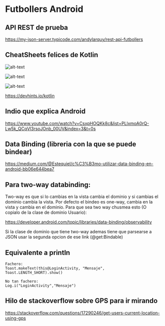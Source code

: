 # Futbollers Android


## API REST de prueba
https://my-json-server.typicode.com/andylarquy/rest-api-futbollers

## CheatSheets felices de Kotlin
![alt-text](https://miro.medium.com/max/2000/1*6g2SlQkOWnR1JSekh5NCFQ.png)

![alt-text](https://miro.medium.com/max/2000/1*1dgYmYdEZ61jYW0VdLrXRA.png)

![alt-text](https://miro.medium.com/max/2000/1*QSy_gNHyhHNpcGDmR1II-A.png)

https://devhints.io/kotlin

## Indio que explica Android
https://www.youtube.com/watch?v=CsxpHOQKk8c&list=PLlxmoA0rQ-Lw5k_QCqVl3rsoJOnb_00UV&index=3&t=0s

## Data Binding (libreria con la que se puede bindear)

https://medium.com/@Estequiel/c%C3%B3mo-utilizar-data-binding-en-android-bb06e644bea7

## Para two-way databinding:
Two-way es que si lo cambias en la vista cambia el dominio y si cambias el dominio cambia la vista.
Por defecto el bindeo es one-way, cambia en la vista y cambia en el dominio.
Para que sea two way chusmea esto (O copialo de la clase de dominio Usuario):

https://developer.android.com/topic/libraries/data-binding/observability

Si la clase de dominio que tiene two-way ademas tiene que parsearse a JSON usar la segunda opcion de ese link (@get:Bindable)


## Equivalente a println
```
Fachero:
Toast.makeText(this@LoginActivity, "Mensaje", Toast.LENGTH_SHORT).show()

No tan fachero:
Log.i("LoginActivity","Mensaje")
```

## Hilo de stackoverflow sobre GPS para ir mirando
https://stackoverflow.com/questions/17290246/get-users-current-location-using-gps
